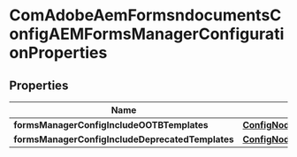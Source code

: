 

# ComAdobeAemFormsndocumentsConfigAEMFormsManagerConfigurationProperties

## Properties

Name | Type | Description | Notes
------------ | ------------- | ------------- | -------------
**formsManagerConfigIncludeOOTBTemplates** | [**ConfigNodePropertyBoolean**](ConfigNodePropertyBoolean.md) |  |  [optional]
**formsManagerConfigIncludeDeprecatedTemplates** | [**ConfigNodePropertyBoolean**](ConfigNodePropertyBoolean.md) |  |  [optional]



